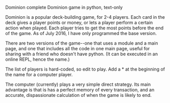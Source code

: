 Dominion
complete Dominion game in python, text-only

Dominion is a popular deck-building game, for 2-4 players. Each card in the deck gives a player points or money, or lets a player perform a certain action when played. Each player tries to get the most points before the end of the game. As of July 2016, I have only programmed the base version.

There are two versions of the game--one that uses a module and a main page, and one that includes all the code in one main page, useful for sharing with a friend who doesn't have python. (It can be executed in an online REPL, hence the name.)

The list of players is hard-coded, so edit to play. Add a * at the beginning of the name for a computer player.

The computer (currently) plays a very simple direct strategy. Its main advantage is that is has a perfect memory of every transaction, and an accurate, dispassionate calculation of when the game is likely to end.
